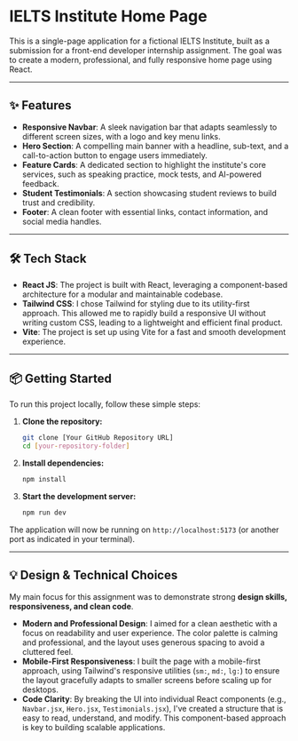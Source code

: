 # IELTS Institute Home Page

This is a single-page application for a fictional IELTS Institute, built as a submission for a front-end developer internship assignment. The goal was to create a modern, professional, and fully responsive home page using React.

---

## ✨ Features

- **Responsive Navbar**: A sleek navigation bar that adapts seamlessly to different screen sizes, with a logo and key menu links.
- **Hero Section**: A compelling main banner with a headline, sub-text, and a call-to-action button to engage users immediately.
- **Feature Cards**: A dedicated section to highlight the institute's core services, such as speaking practice, mock tests, and AI-powered feedback.
- **Student Testimonials**: A section showcasing student reviews to build trust and credibility.
- **Footer**: A clean footer with essential links, contact information, and social media handles.

---

## 🛠️ Tech Stack

- **React JS**: The project is built with React, leveraging a component-based architecture for a modular and maintainable codebase.
- **Tailwind CSS**: I chose Tailwind for styling due to its utility-first approach. This allowed me to rapidly build a responsive UI without writing custom CSS, leading to a lightweight and efficient final product.
- **Vite**: The project is set up using Vite for a fast and smooth development experience.

---

## 📦 Getting Started

To run this project locally, follow these simple steps:

1.  **Clone the repository:**

    ```bash
    git clone [Your GitHub Repository URL]
    cd [your-repository-folder]
    ```

2.  **Install dependencies:**

    ```bash
    npm install
    ```

3.  **Start the development server:**
    ```bash
    npm run dev
    ```

The application will now be running on `http://localhost:5173` (or another port as indicated in your terminal).

---

## 💡 Design & Technical Choices

My main focus for this assignment was to demonstrate strong **design skills, responsiveness, and clean code**.

- **Modern and Professional Design**: I aimed for a clean aesthetic with a focus on readability and user experience. The color palette is calming and professional, and the layout uses generous spacing to avoid a cluttered feel.
- **Mobile-First Responsiveness**: I built the page with a mobile-first approach, using Tailwind's responsive utilities (`sm:`, `md:`, `lg:`) to ensure the layout gracefully adapts to smaller screens before scaling up for desktops.
- **Code Clarity**: By breaking the UI into individual React components (e.g., `Navbar.jsx`, `Hero.jsx`, `Testimonials.jsx`), I've created a structure that is easy to read, understand, and modify. This component-based approach is key to building scalable applications.

